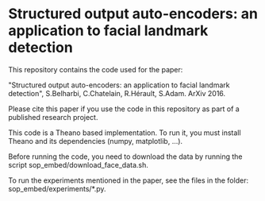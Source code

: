 # Structured output auto-encoders: an application to facial landmark detection
This repository contains the code used for the paper: 

"Structured output auto-encoders: an application to facial landmark detection",
S.Belharbi, C.Chatelain, R.Hérault, S.Adam. ArXiv 2016.

Please cite this paper if you use the code in this repository as part of a
published research project.

This code is a Theano based implementation. To run it, you must install Theano
and its dependencies (numpy, matplotlib, ...).

Before running the code, you need to download the data by running the script
sop_embed/download_face_data.sh.

To run the experiments mentioned in the paper, see the files in the folder:
sop_embed/experiments/*.py.

